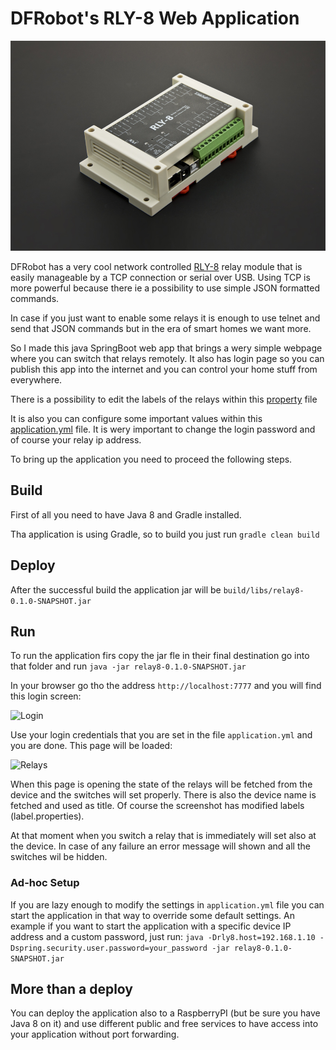 # DFRobot's RLY-8 Web Application

![RLY-8](https://github.com/aattila/relay8/blob/master/src/main/resources/docs/module.jpg?raw=true)

DFRobot has a very cool network controlled [RLY-8](https://www.dfrobot.com/product-1218.html) relay module that is 
easily manageable by a TCP connection or serial over USB. Using TCP is more powerful because there ie a possibility to 
use simple JSON formatted commands.

In case if you just want to enable some relays it is enough to use telnet and send that JSON commands but in the era of 
smart homes we want more.

So I made this java SpringBoot web app that brings a wery simple webpage where you can switch that relays remotely. 
It also has login page so you can publish this app into the internet and you can control your home stuff from everywhere.

There is a possibility to edit the labels of the relays within this [property](https://github.com/aattila/relay8/blob/master/src/main/resources/label.properties) file 

It is also you can configure some important values within this [application.yml](https://github.com/aattila/relay8/blob/master/src/main/resources/application.yml) file.
It is wery important to change the login password and of course your relay ip address.

To bring up the application you need to proceed the following steps.

## Build

First of all you need to have Java 8 and Gradle installed.

Tha application is using Gradle, so to build you just run ```gradle clean build```

## Deploy

After the successful build the application jar will be ```build/libs/relay8-0.1.0-SNAPSHOT.jar``` 

## Run

To run the application firs copy the jar fle in their final destination go into that folder and run
 ```java -jar relay8-0.1.0-SNAPSHOT.jar```

In your browser go tho the address ```http://localhost:7777``` and you will find this login screen:

![Login](https://github.com/aattila/relay8/blob/master/src/main/resources/docs/login.png?raw=true)

Use your login credentials that you are set in the file ```application.yml``` and you are done. 
This page will be loaded:

![Relays](https://github.com/aattila/relay8/blob/master/src/main/resources/docs/someset.png?raw=true)

When this page is opening the state of the relays will be fetched from the device and the switches will set properly.
There is also the device name is fetched and used as title. Of course the screenshot has modified labels (label.properties).

At that moment when you switch a relay that is immediately will set also at the device. In case of any failure an error
message will shown and all the switches wil be hidden.

### Ad-hoc Setup

If you are lazy enough to modify the settings in ```application.yml``` file you can start the application in that way to override some default settings. An example if you want to start the application with a specific device IP address and a custom password, just run:
```java -Drly8.host=192.168.1.10 -Dspring.security.user.password=your_password -jar relay8-0.1.0-SNAPSHOT.jar```

## More than a deploy

You can deploy the application also to a RaspberryPI (but be sure you have Java 8 on it) and use different public and free 
services to have access into your application without port forwarding.  

